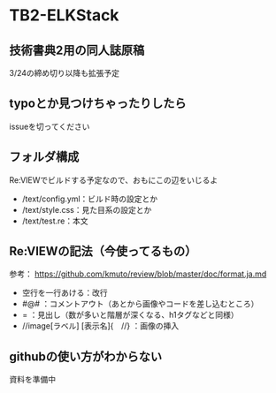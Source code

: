 # TB2-ELKStack  
## 技術書典2用の同人誌原稿
3/24の締め切り以降も拡張予定

## typoとか見つけちゃったりしたら
issueを切ってください

## フォルダ構成
Re:VIEWでビルドする予定なので、おもにこの辺をいじるよ
* /text/config.yml：ビルド時の設定とか
* /text/style.css：見た目系の設定とか
* /text/test.re：本文

## Re:VIEWの記法（今使ってるもの）
参考：
https://github.com/kmuto/review/blob/master/doc/format.ja.md
* 空行を一行あける：改行
* #@# ：コメントアウト（あとから画像やコードを差し込むところ）
* = ：見出し（数が多いと階層が深くなる、h1タグなどと同様）
* //image[ラベル] [表示名]{　//} ：画像の挿入


## githubの使い方がわからない
資料を準備中

